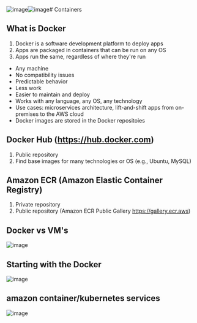 ![image](https://github.com/bhargavsp/aws_solution-architect/assets/45779321/1353a872-01c5-4e76-912a-019edfc03b8a)![image](https://github.com/bhargavsp/aws_solution-architect/assets/45779321/ce50b1ca-f34e-4e4b-a673-d16957c09751)# Containers

## What is Docker 
1. Docker is a software development platform to deploy apps
2. Apps are packaged in containers that can be run on any OS
3. Apps run the same, regardless of where they're run 
* Any machine
* No compatibility issues
* Predictable behavior
* Less work
* Easier to maintain and deploy
* Works with any language, any OS, any technology
* Use cases: microservices architecture, lift-and-shift apps from on-premises to the AWS cloud
* Docker images are stored in the Docker repositoies

## Docker Hub (https://hub.docker.com) 
1. Public repository
2. Find base images for many technologies or OS (e.g., Ubuntu, MySQL)

## Amazon ECR (Amazon Elastic Container Registry)
1. Private repository
2. Public repository (Amazon ECR Public Gallery https://gallery.ecr.aws) 

## Docker vs VM's
![image](https://github.com/bhargavsp/aws_solution-architect/assets/45779321/43081587-7db4-4fa0-b4f9-9746167bd067)

## Starting with the Docker
![image](https://github.com/bhargavsp/aws_solution-architect/assets/45779321/24215afa-b3c6-4cef-96e0-07d83dac762a)

## amazon container/kubernetes services
![image](https://github.com/bhargavsp/aws_solution-architect/assets/45779321/580760b2-5db8-4ef4-8d10-d92e6e066648)


